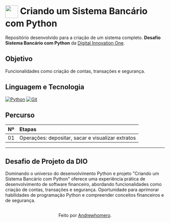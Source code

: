 
<h1>
    <a href="https://www.dio.me/">
     <img align="center" width="40px" src="https://hermes.digitalinnovation.one/assets/diome/logo-minimized.png"></a>
    <span> 
Criando um Sistema Bancário com Python</span>
</h1>

Repositório desenvolvido para a criação de um sistema completo. **Desafio Sistema Bancário com Python** da [Digital Innovation One](https://www.dio.me/).

## Objetivo
Funcionalidades como criação de contas, transações e segurança.

## Linguagem e Tecnologia
[![Python](https://img.shields.io/badge/Python-000?style=for-the-badge&logo=python&logoColor=30A3DC)](https://docs.github.com/)
[![Git](https://img.shields.io/badge/Git-000?style=for-the-badge&logo=git&logoColor=E94D5F)](https://git-scm.com/doc) 

## Percurso
<table>
  <thead>
    <tr align="left">
      <th>Nº</th>
      <th>Etapas</th>
    </tr>
  </thead>
  <tbody align="left">
    <tr>
      <td>01</td>
      <td>Operações: depositar, sacar e visualizar extratos</td>
    </tr>
  </tbody>
</table>

---
## Desafio de Projeto da DIO
Dominando o universo do desenvolvimento Python e projeto "Criando um Sistema Bancário com Python" oferece uma experiência prática de desenvolvimento de software financeiro, abordando funcionalidades como criação de contas, transações e segurança. Oportunidade para aprimorar habilidades de programação Python e compreender conceitos financeiros e de segurança.



##
<div align="center">Feito por <a href="https://github.com/Andrewhomero">Andrewhomero</a>.</div>
